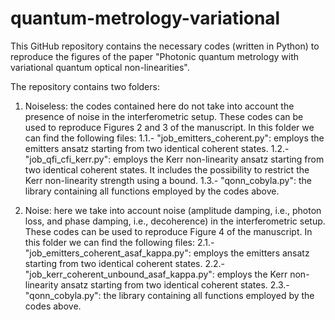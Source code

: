 # quantum-metrology-variational
This GitHub repository contains the necessary codes (written in Python) to reproduce the figures of the paper "Photonic quantum metrology with variational quantum optical non-linearities".

The repository contains two folders:

1) Noiseless: the codes contained here do not take into account the presence of noise in the interferometric setup. These codes can be used to reproduce Figures 2 and 3 of the manuscript. In this folder we can find the following files:
1.1.- "job_emitters_coherent.py": employs the emitters ansatz starting from two identical coherent states.
1.2.- "job_qfi_cfi_kerr.py": employs the Kerr non-linearity ansatz starting from two identical coherent states. It includes the possibility to restrict the Kerr non-linearity strength using a bound.
1.3.- "qonn_cobyla.py": the library containing all functions employed by the codes above.

3) Noise: here we take into account noise (amplitude damping, i.e., photon loss, and phase damping, i.e., decoherence) in the interferometric setup. These codes can be used to reproduce Figure 4 of the manuscript. In this folder we can find the following files:
2.1.- "job_emitters_coherent_asaf_kappa.py": employs the emitters ansatz starting from two identical coherent states.
2.2.- "job_kerr_coherent_unbound_asaf_kappa.py": employs the Kerr non-linearity ansatz starting from two identical coherent states.
2.3.- "qonn_cobyla.py": the library containing all functions employed by the codes above.

